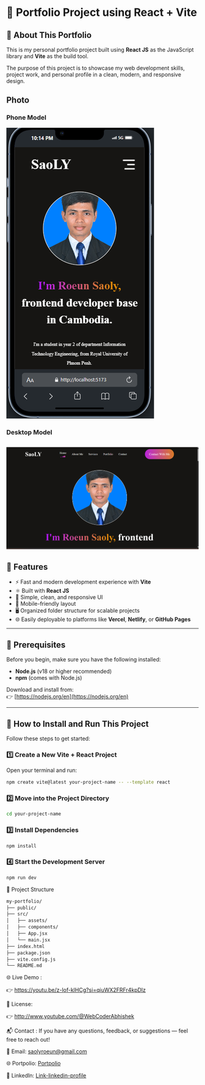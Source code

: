 # 📁 Portfolio Project using React + Vite

## 📌 About This Portfolio

This is my personal portfolio project built using **React JS** as the JavaScript library and **Vite** as the build tool.  

The purpose of this project is to showcase my web development skills, project work, and personal profile in a clean, modern, and responsive design.


## Photo

### Phone Model

![phone_size](./src/assets/phone_size%20(1).png)

### Desktop Model
![desktop size](./src/assets/desktop_size.png)
---

## 📌 Features

- ⚡️ Fast and modern development experience with **Vite**
- ⚛️ Built with **React JS**
- 🎨 Simple, clean, and responsive UI
- 📱 Mobile-friendly layout
- 🖥️ Organized folder structure for scalable projects
- 🌐 Easily deployable to platforms like **Vercel**, **Netlify**, or **GitHub Pages**

---

## 📌 Prerequisites

Before you begin, make sure you have the following installed:

- **Node.js** (v18 or higher recommended)
- **npm** (comes with Node.js)

Download and install from:  
👉 [https://nodejs.org/en](https://nodejs.org/en)

---

## 📌 How to Install and Run This Project

Follow these steps to get started:

### 1️⃣  Create a New Vite + React Project

Open your terminal and run:

```bash
npm create vite@latest your-project-name -- --template react
```
### 2️⃣ Move into the Project Directory
```bash
cd your-project-name
```
### 3️⃣ Install Dependencies
```bash
npm install
```
### 4️⃣ Start the Development Server
```bash
npm run dev
```
📁 Project Structure
```bash
my-portfolio/
├── public/
├── src/
│   ├── assets/
│   ├── components/
│   ├── App.jsx
│   └── main.jsx
├── index.html
├── package.json
├── vite.config.js
└── README.md

```

🌐 Live Demo :

👉 https://youtu.be/z-lof-klHCg?si=qiuWX2FRFr4kpDlz

📜 License:

👉 http://www.youtube.com/@WebCoderAbhishek


📬 Contact :
If you have any questions, feedback, or suggestions — feel free to reach out!

📧 Email: saolyroeun@gmail.com

🌐 Portpolio: [Portpolio](https://saoly-portpolio-olnl.vercel.app/)

📱 LinkedIn: [Link-linkedin-profile](https://www.linkedin.com/in/saoly-roeun-15b886347?utm_source=share&utm_campaign=share_via&utm_content=profile&utm_medium=android_app)
